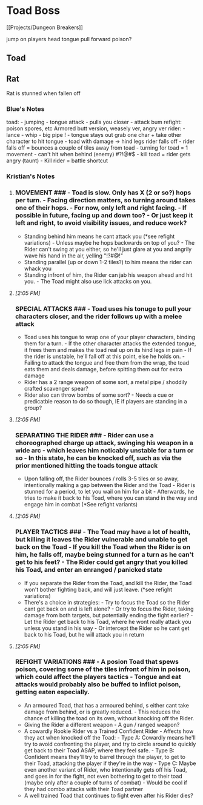 # Toad Boss
[[Projects/Dungeon Breakers]]



jump on players head
tongue pull forward
poison?

## Toad

## Rat
Rat is stunned when fallen off

### Blue's Notes

toad: - jumping - tongue attack - pulls you closer - attack bum refight: poison spores, etc Armored butt version, weasely ver, angry ver rider: - lance - whip - big pipe ! - tongue stays out grab one char + take other character to hit tongue - toad with damage -> hind legs rider falls off - rider falls off = bounces a couple of tiles away from toad - turning for toad = 1 movement - can't hit when behind (enemy) #?!@#$ - kill toad = rider gets angry (taunt) - Kill rider = battle shortcut

### Kristian's Notes
1.    
    ### MOVEMENT ### - Toad is slow. Only has X (2 or so?) hops per turn. - Facing direction matters, so turning around takes one of their hops. - For now, only left and right facing. - If possible in future, facing up and down too? - Or just keep it left and right, to avoid visibility issues, and reduce work?  
    - Standing behind him means he cant attack you (*see refight variations) - Unless maybe he hops backwards on top of you? - The Rider can't swing at you either, so he'll just glare at you and angrily wave his hand in the air, yelling "!?#@!"  
    - Standing parallel (up or down 1-2 tiles?) to him means the rider can whack you  
    - Standing infront of him, the Rider can jab his weapon ahead and hit you. - The Toad might also use lick attacks on you.
    
2.  _[_2:05 PM_]_
    
    ### SPECIAL ATTACKS ### - Toad uses his tonuge to pull your characters closer, and the rider follows up with a melee attack  
    - Toad uses his tongue to wrap one of your player characters, binding them for a turn. - If the other character attacks the extended tongue, it frees them and makes the toad real up on its hind legs in pain - If the rider is unstable, he'll fall off at this point, else he holds on. - Failing to attack the tongue and free them from the wrap, the toad eats them and deals damage, before spitting them out for extra damage  
    - Rider has a 2 range weapon of some sort, a metal pipe / shoddily crafted scavenger spear?  
    - Rider also can throw bombs of some sort? - Needs a cue or predicatble reason to do so though, IE if players are standing in a group?
    
3.  _[_2:05 PM_]_
    
    ### SEPARATING THE RIDER ### - Rider can use a choreographed charge up attack, swinging his weapon in a wide arc - which leaves him noticably unstable for a turn or so - In this state, he can be knocked off, such as via the prior mentioned hitting the toads tongue attack  
    - Upon falling off, the Rider bounces / rolls 3-5 tiles or so away, intentionally making a gap between the Rider and the Toad - Rider is stunned for a period, to let you wail on him for a bit - Afterwards, he tries to make it back to his Toad, where you can stand in the way and engage him in combat (*See refight variants)
    
4.  _[_2:05 PM_]_
    
    ### PLAYER TACTICS ### - The Toad may have a lot of health, but killing it leaves the Rider vulnerable and unable to get back on the Toad - If you kill the Toad when the Rider is on him, he falls off, maybe being stunned for a turn as he can't get to his feet? - The Rider could get angry that you killed his Toad, and enter an enranged / panicked state  
    - If you separate the Rider from the Toad, and kill the Rider, the Toad won't bother fighting back, and will just leave. (*see refight variations)  
    - There's a choice in strategies: - Try to focus the Toad so the Rider cant get back on and is left alone? - Or try to focus the Rider, taking damage from both targets, but potentially ending the fight earlier? - Let the Rider get back to his Toad, where he wont really attack you unless you stand in his way - Or intercept the Rider so he cant get back to his Toad, but he will attack you in return
    
5.  _[_2:05 PM_]_
    
    ### REFIGHT VARIATIONS ### - A posion Toad that spews poison, covering some of the tiles infront of him in poison, which could affect the players tactics - Tongue and eat attacks would probably also be buffed to inflict poison, getting eaten especially.  
    - An armoured Toad, that has a armoured behind, s either cant take damage from behind, or is greatly reduced. - This reduces the chance of killing the toad on its own, without knocking off the Rider.  
    - Giving the Rider a different weapon - A gun / ranged weapon?  
    - A cowardly Rookie Rider vs a Trained Confident Rider - Affects how they act when knocked off the Toad: - Type A: Cowardly means he'll try to avoid confronting the player, and try to circle around to quickly get back to their Toad ASAP, where they feel safe. - Type B: Confident means they'll try to barrel through the player, to get to their Toad, attacking the player if they're in the way - Type C: Maybe even another variant of Rider, who intentionally gets off his Toad, and goes in for the fight, not even bothering to get to their toad (maybe only after a couple of turns of combat) - Would be cool if they had combo attacks with their Toad partner  
    - A well trained Toad that continues to fight even after his Rider dies?